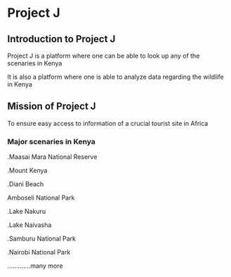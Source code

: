 <h1>Project J</h1>

<h2>Introduction to Project J </h2>
<p> Project J is a platform where one can be able to look up any of the scenaries in Kenya  </p>

<p>It is also a platform where one is able to analyze data regarding the wildlife in Kenya</p>
<h2>Mission of Project J</h2>
<P>To ensure easy access to information of a crucial tourist site in Africa</P>
<h3>Major scenaries in Kenya</h3>
<p>.Maasai Mara National Reserve </p>
<p>.Mount Kenya </p>
<p>.Diani Beach</p>
<p>Amboseli National Park</p>
<p>.Lake Nakuru</p>
<p>.Lake Naivasha</p>
<p>.Samburu National Park</p>
<p>.Nairobi National Park</p>
<p>.............many more</p>
